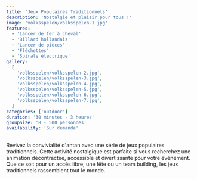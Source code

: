 ```yaml
---
title: 'Jeux Populaires Traditionnels'
description: 'Nostalgie et plaisir pour tous !'
image: 'volksspelen/volksspelen-1.jpg'
features:
  - 'Lancer de fer à cheval'
  - 'Billard hollandais'
  - 'Lancer de pièces'
  - 'Fléchettes'
  - 'Spirale électrique'
gallery:
  [
    'volksspelen/volksspelen-2.jpg',
    'volksspelen/volksspelen-3.jpg',
    'volksspelen/volksspelen-4.jpg',
    'volksspelen/volksspelen-5.jpg',
    'volksspelen/volksspelen-6.jpg',
    'volksspelen/volksspelen-7.jpg',
  ]
categories: ['outdoor']
duration: '30 minutes - 3 heures'
groupSize: '8 - 500 personnes'
availability: 'Sur demande'
---
```


Revivez la convivialité d'antan avec une série de jeux populaires traditionnels. Cette activité nostalgique est parfaite si vous recherchez une animation décontractée, accessible et divertissante pour votre événement. Que ce soit pour un accès libre, une fête ou un team building, les jeux traditionnels rassemblent tout le monde.
